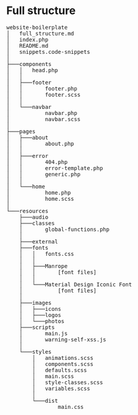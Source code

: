 # Full structure

<pre>
website-boilerplate
│   full_structure.md
│   index.php
│   README.md
│   snippets.code-snippets
│
├───components
│   │   head.php
│   │
│   ├───footer
│   │       footer.php
│   │       footer.scss
│   │
│   └───navbar
│           navbar.php
│           navbar.scss
│
├───pages
│   ├───about
│   │       about.php
│   │
│   ├───error
│   │       404.php
│   │       error-template.php
│   │       generic.php
│   │
│   └───home
│           home.php
│           home.scss
│
└───resources
    ├───audio
    ├───classes
    │       global-functions.php
    │
    ├───external
    ├───fonts
    │   │   fonts.css
    │   │
    │   ├───Manrope
    │   │       [font files]
    │   │
    │   └───Material Design Iconic Font
    │           [font files]
    │
    ├───images
    │   ├───icons
    │   ├───logos
    │   └───photos
    ├───scripts
    │       main.js
    │       warning-self-xss.js
    │
    └───styles
        │   animations.scss
        │   components.scss
        │   defaults.scss
        │   main.scss
        │   style-classes.scss
        │   variables.scss
        │
        └───dist
                main.css
</pre> 
